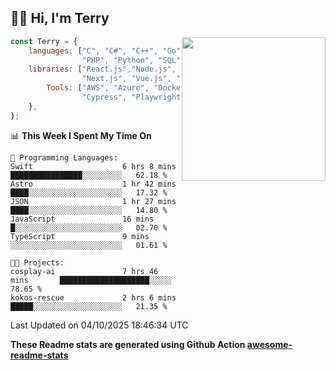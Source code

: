 <h2>👋🏻 Hi, I'm Terry</h2>

<img align='right' src="https://media.giphy.com/media/fkZukR450RQ1qnGaq9/giphy.gif" width="230">

```javascript
const Terry = {
    languages: ["C", "C#", "C++", "Go", "Java", "Javascript",
                "PHP", "Python", "SQL", "Typescript"],
    libraries: ["React.js","Node.js", ".Net", "Express.js",
                "Next.js", "Vue.js", "Astro.js", "CUDA"],
        Tools: ["AWS", "Azure", "Docker🐳", "Git", "Figma",
                "Cypress", "Playwright", "Postman", "Jira"],
    },
};
```
<!--START_SECTION:waka-->
📊 **This Week I Spent My Time On** 

```text
💬 Programming Languages: 
Swift                    6 hrs 8 mins        ████████████████░░░░░░░░░   62.18 % 
Astro                    1 hr 42 mins        ████░░░░░░░░░░░░░░░░░░░░░   17.32 % 
JSON                     1 hr 27 mins        ████░░░░░░░░░░░░░░░░░░░░░   14.80 % 
JavaScript               16 mins             █░░░░░░░░░░░░░░░░░░░░░░░░   02.70 % 
TypeScript               9 mins              ░░░░░░░░░░░░░░░░░░░░░░░░░   01.61 % 

🐱‍💻 Projects: 
cosplay-ai               7 hrs 46 mins       ████████████████████░░░░░   78.65 % 
kokos-rescue             2 hrs 6 mins        █████░░░░░░░░░░░░░░░░░░░░   21.35 % 
```


 Last Updated on 04/10/2025 18:46:34 UTC
<!--END_SECTION:waka-->

**These Readme stats are generated using Github Action [awesome-readme-stats](https://github.com/anmol098/waka-readme-stats)**
